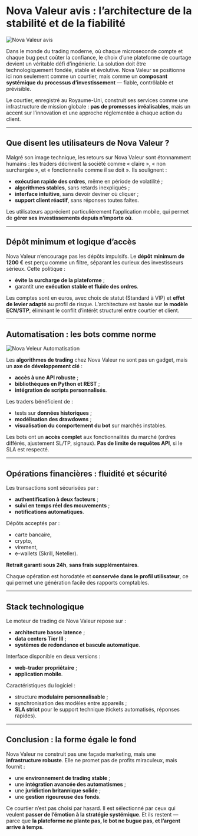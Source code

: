 # Nova Valeur avis : l’architecture de la stabilité et de la fiabilité
![ Nova Valeur avis](https://github.com/user-attachments/assets/516779f8-f26d-4763-bda2-0e91b5308f25)


Dans le monde du trading moderne, où chaque microseconde compte et chaque bug peut coûter la confiance, le choix d’une plateforme de courtage devient un véritable défi d’ingénierie. La solution doit être technologiquement fondée, stable et évolutive. Nova Valeur se positionne ici non seulement comme un courtier, mais comme un **composant systémique du processus d’investissement** — fiable, contrôlable et prévisible.

Le courtier, enregistré au Royaume-Uni, construit ses services comme une infrastructure de mission globale : **pas de promesses irréalisables**, mais un accent sur l’innovation et une approche réglementée à chaque action du client.

---

## Que disent les utilisateurs de Nova Valeur ?

Malgré son image technique, les retours sur Nova Valeur sont étonnamment humains : les traders décrivent la société comme « claire », « non surchargée », et « fonctionnelle comme il se doit ». Ils soulignent :

- **exécution rapide des ordres**, même en période de volatilité ;
- **algorithmes stables**, sans retards inexpliqués ;
- **interface intuitive**, sans devoir deviner où cliquer ;
- **support client réactif**, sans réponses toutes faites.

Les utilisateurs apprécient particulièrement l’application mobile, qui permet de **gérer ses investissements depuis n’importe où**.

---

## Dépôt minimum et logique d’accès

Nova Valeur n’encourage pas les dépôts impulsifs. Le **dépôt minimum de 1200 €** est perçu comme un filtre, séparant les curieux des investisseurs sérieux. Cette politique :

- **évite la surcharge de la plateforme** ;
- garantit une **exécution stable et fluide des ordres**.

Les comptes sont en euros, avec choix de statut (Standard à VIP) et **effet de levier adapté** au profil de risque. L’architecture est basée sur **le modèle ECN/STP**, éliminant le conflit d’intérêt structurel entre courtier et client.

---

## Automatisation : les bots comme norme

![Nova Veleur Automatisation](https://github.com/user-attachments/assets/5bab7db0-ba82-40c9-bfa5-a4c9dcdb1c60)



Les **algorithmes de trading** chez Nova Valeur ne sont pas un gadget, mais un **axe de développement clé** :

- **accès à une API robuste** ;
- **bibliothèques en Python et REST** ;
- **intégration de scripts personnalisés**.

Les traders bénéficient de :

- tests sur **données historiques** ;
- **modélisation des drawdowns** ;
- **visualisation du comportement du bot** sur marchés instables.

Les bots ont un **accès complet** aux fonctionnalités du marché (ordres différés, ajustement SL/TP, signaux). **Pas de limite de requêtes API**, si le SLA est respecté.

---

## Opérations financières : fluidité et sécurité

Les transactions sont sécurisées par :

- **authentification à deux facteurs** ;
- **suivi en temps réel des mouvements** ;
- **notifications automatiques**.

Dépôts acceptés par :

- carte bancaire,
- crypto,
- virement,
- e-wallets (Skrill, Neteller).

**Retrait garanti sous 24h**, **sans frais supplémentaires**.

Chaque opération est horodatée et **conservée dans le profil utilisateur**, ce qui permet une génération facile des rapports comptables.

---

## Stack technologique

Le moteur de trading de Nova Valeur repose sur :

- **architecture basse latence** ;
- **data centers Tier III** ;
- **systèmes de redondance et bascule automatique**.

Interface disponible en deux versions :

- **web-trader propriétaire** ;
- **application mobile**.

Caractéristiques du logiciel :

- structure **modulaire personnalisable** ;
- synchronisation des modèles entre appareils ;
- **SLA strict** pour le support technique (tickets automatisés, réponses rapides).

---

## Conclusion : la forme égale le fond

Nova Valeur ne construit pas une façade marketing, mais une **infrastructure robuste**. Elle ne promet pas de profits miraculeux, mais fournit :

- une **environnement de trading stable** ;
- une **intégration avancée des automatismes** ;
- une **juridiction britannique solide** ;
- une **gestion rigoureuse des fonds**.

Ce courtier n’est pas choisi par hasard. Il est sélectionné par ceux qui veulent **passer de l’émotion à la stratégie systémique**. Et ils restent — parce que **la plateforme ne plante pas, le bot ne bugue pas, et l’argent arrive à temps**.
